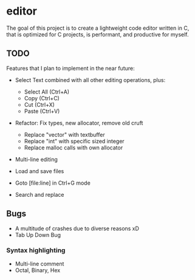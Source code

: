 # editor

The goal of this project is to create a lightweight code editor written in C,
that is optimized for C projects, is performant, and productive for myself.

## TODO
Features that I plan to implement in the near future:

- Select Text combined with all other editing operations, plus:
	- Select All (Ctrl+A)
	- Copy (Ctrl+C)
	- Cut (Ctrl+X)
	- Paste (Ctrl+V)

- Refactor: Fix types, new allocator, remove old cruft
	- Replace "vector" with textbuffer
	- Replace "int" with specific sized integer
	- Replace malloc calls with own allocator

- Multi-line editing

- Load and save files
- Goto [file:line] in Ctrl+G mode

- Search and replace

## Bugs
- A multitude of crashes due to diverse reasons xD
- Tab Up Down Bug

### Syntax highlighting
- Multi-line comment
- Octal, Binary, Hex
